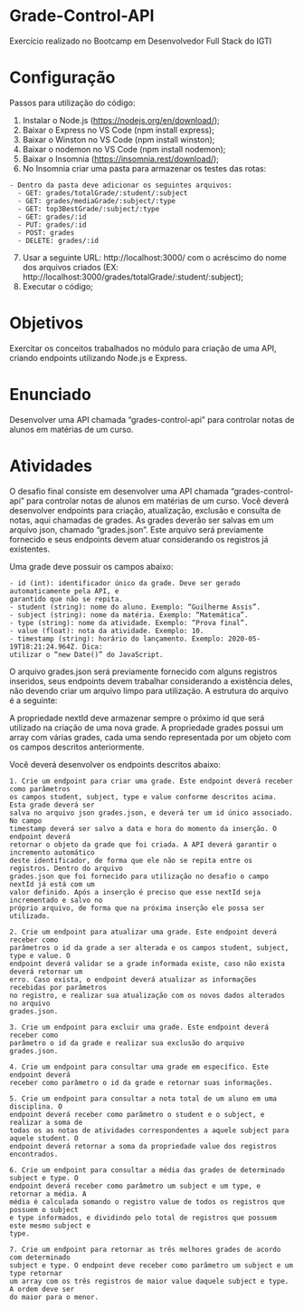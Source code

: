 # Grade-Control-API
  Exercício realizado no Bootcamp em Desenvolvedor Full Stack do IGTI

# Configuração

  Passos para utilização do código:
  
  1. Instalar o Node.js (https://nodejs.org/en/download/);
  2. Baixar o Express no VS Code (npm install express);
  3. Baixar o Winston no VS Code (npm install winston);
  4. Baixar o nodemon no VS Code (npm install nodemon);
  5. Baixar o Insomnia (https://insomnia.rest/download/);
  6. No Insomnia criar uma pasta para armazenar os testes das rotas:
  
    - Dentro da pasta deve adicionar os seguintes arquivos:
      - GET: grades/totalGrade/:student/:subject
      - GET: grades/mediaGrade/:subject/:type
      - GET: top3BestGrade/:subject/:type
      - GET: grades/:id
      - PUT: grades/:id
      - POST: grades
      - DELETE: grades/:id  
  7. Usar a seguinte URL: http://localhost:3000/ com o acréscimo do nome dos arquivos criados (EX: http://localhost:3000/grades/totalGrade/:student/:subject);
  8. Executar o código;

# Objetivos

  Exercitar os conceitos trabalhados no módulo para criação de uma API, criando endpoints
  utilizando Node.js e Express.

# Enunciado

  Desenvolver uma API chamada “grades-control-api” para controlar notas de alunos em
  matérias de um curso.

# Atividades

  O desafio final consiste em desenvolver uma API chamada “grades-control-api” para
  controlar notas de alunos em matérias de um curso. Você deverá desenvolver endpoints
  para criação, atualização, exclusão e consulta de notas, aqui chamadas de grades. As
  grades deverão ser salvas em um arquivo json, chamado “grades.json”. Este arquivo será
  previamente fornecido e seus endpoints devem atuar considerando os registros já
  existentes.

  Uma grade deve possuir os campos abaixo:

    - id (int): identificador único da grade. Deve ser gerado automaticamente pela API, e
    garantido que não se repita.
    - student (string): nome do aluno. Exemplo: “Guilherme Assis”.
    - subject (string): nome da matéria. Exemplo: “Matemática”.
    - type (string): nome da atividade. Exemplo: “Prova final”.
    - value (float): nota da atividade. Exemplo: 10.
    - timestamp (string): horário do lançamento. Exemplo: 2020-05-19T18:21:24.964Z. Dica:
    utilizar o “new Date()” do JavaScript.
  O arquivo grades.json será previamente fornecido com alguns registros inseridos, seus
  endpoints devem trabalhar considerando a existência deles, não devendo criar um arquivo
  limpo para utilização. A estrutura do arquivo é a seguinte:
  
  A propriedade nextId deve armazenar sempre o próximo id que será utilizado na criação
  de uma nova grade. A propriedade grades possui um array com várias grades, cada uma
  sendo representada por um objeto com os campos descritos anteriormente.
  
  Você deverá desenvolver os endpoints descritos abaixo:
  
    1. Crie um endpoint para criar uma grade. Este endpoint deverá receber como parâmetros
    os campos student, subject, type e value conforme descritos acima. Esta grade deverá ser
    salva no arquivo json grades.json, e deverá ter um id único associado. No campo
    timestamp deverá ser salvo a data e hora do momento da inserção. O endpoint deverá
    retornar o objeto da grade que foi criada. A API deverá garantir o incremento automático
    deste identificador, de forma que ele não se repita entre os registros. Dentro do arquivo
    grades.json que foi fornecido para utilização no desafio o campo nextId já está com um
    valor definido. Após a inserção é preciso que esse nextId seja incrementado e salvo no
    próprio arquivo, de forma que na próxima inserção ele possa ser utilizado.
    
    2. Crie um endpoint para atualizar uma grade. Este endpoint deverá receber como
    parâmetros o id da grade a ser alterada e os campos student, subject, type e value. O
    endpoint deverá validar se a grade informada existe, caso não exista deverá retornar um
    erro. Caso exista, o endpoint deverá atualizar as informações recebidas por parâmetros
    no registro, e realizar sua atualização com os novos dados alterados no arquivo
    grades.json.
    
    3. Crie um endpoint para excluir uma grade. Este endpoint deverá receber como
    parâmetro o id da grade e realizar sua exclusão do arquivo grades.json.
    
    4. Crie um endpoint para consultar uma grade em específico. Este endpoint deverá
    receber como parâmetro o id da grade e retornar suas informações.
    
    5. Crie um endpoint para consultar a nota total de um aluno em uma disciplina. O
    endpoint deverá receber como parâmetro o student e o subject, e realizar a soma de
    todas os as notas de atividades correspondentes a aquele subject para aquele student. O
    endpoint deverá retornar a soma da propriedade value dos registros encontrados.
    
    6. Crie um endpoint para consultar a média das grades de determinado subject e type. O
    endpoint deverá receber como parâmetro um subject e um type, e retornar a média. A
    média é calculada somando o registro value de todos os registros que possuem o subject
    e type informados, e dividindo pelo total de registros que possuem este mesmo subject e
    type.
    
    7. Crie um endpoint para retornar as três melhores grades de acordo com determinado
    subject e type. O endpoint deve receber como parâmetro um subject e um type retornar
    um array com os três registros de maior value daquele subject e type. A ordem deve ser
    do maior para o menor.
